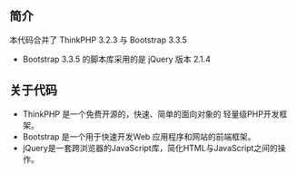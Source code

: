 ﻿## 简介
本代码合并了 ThinkPHP 3.2.3 与 Bootstrap 3.3.5  
* Bootstrap 3.3.5 的脚本库采用的是 jQuery 版本 2.1.4 

## 关于代码
- ThinkPHP 是一个免费开源的，快速、简单的面向对象的 轻量级PHP开发框架。
- Bootstrap 是一个用于快速开发Web 应用程序和网站的前端框架。
- jQuery是一套跨浏览器的JavaScript库，简化HTML与JavaScript之间的操作。